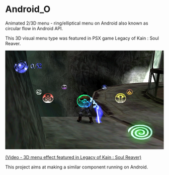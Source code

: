 # Android_O
Animated 2/3D menu - ring/elliptical menu on Android also known as circular flow in Android API. 
 
This 3D visual menu type was featured in PSX game Legacy of Kain : Soul Reaver.

![3D menu effect - Legacy of Kain - Soul Reaver](resources/Legacy_of_Kain-Soul_Reaver.webp)

[(Video - 3D menu effect featured in Legacy of Kain : Soul Reaver)](resources/Legacy_of_Kain-Soul_Reaver.gif "3D menu effect - Legacy of Kain - Soul Reaver")

This project aims at making a similar component running on Android.

